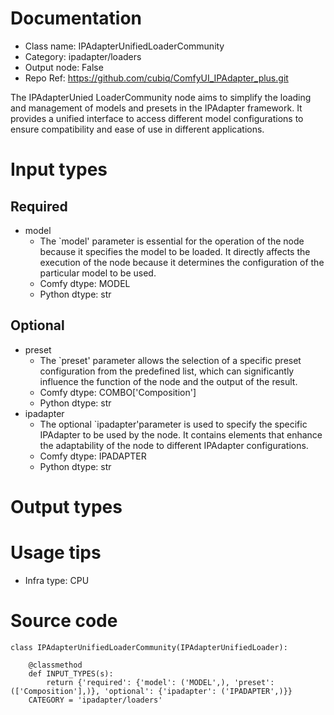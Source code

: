 # Documentation
- Class name: IPAdapterUnifiedLoaderCommunity
- Category: ipadapter/loaders
- Output node: False
- Repo Ref: https://github.com/cubiq/ComfyUI_IPAdapter_plus.git

The IPAdapterUnied LoaderCommunity node aims to simplify the loading and management of models and presets in the IPAdapter framework. It provides a unified interface to access different model configurations to ensure compatibility and ease of use in different applications.

# Input types
## Required
- model
    - The `model' parameter is essential for the operation of the node because it specifies the model to be loaded. It directly affects the execution of the node because it determines the configuration of the particular model to be used.
    - Comfy dtype: MODEL
    - Python dtype: str
## Optional
- preset
    - The `preset' parameter allows the selection of a specific preset configuration from the predefined list, which can significantly influence the function of the node and the output of the result.
    - Comfy dtype: COMBO['Composition']
    - Python dtype: str
- ipadapter
    - The optional `ipadapter'parameter is used to specify the specific IPAdapter to be used by the node. It contains elements that enhance the adaptability of the node to different IPAdapter configurations.
    - Comfy dtype: IPADAPTER
    - Python dtype: str

# Output types

# Usage tips
- Infra type: CPU

# Source code
```
class IPAdapterUnifiedLoaderCommunity(IPAdapterUnifiedLoader):

    @classmethod
    def INPUT_TYPES(s):
        return {'required': {'model': ('MODEL',), 'preset': (['Composition'],)}, 'optional': {'ipadapter': ('IPADAPTER',)}}
    CATEGORY = 'ipadapter/loaders'
```
